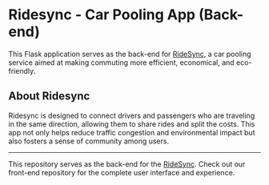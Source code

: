 # Ridesync - Car Pooling App (Back-end)
This Flask application serves as the back-end for [RideSync](https://github.com/disha2553/RidesyncFrontend), a car pooling service aimed at making commuting more efficient, economical, and eco-friendly.

## About Ridesync
Ridesync is designed to connect drivers and passengers who are traveling in the same direction, allowing them to share rides and split the costs. This app not only helps reduce traffic congestion and environmental impact but also fosters a sense of community among users.

***
This repository serves as the back-end for the [RideSync](https://github.com/disha2553/RidesyncFrontend). 
Check out our front-end repository for the complete user interface and experience.
